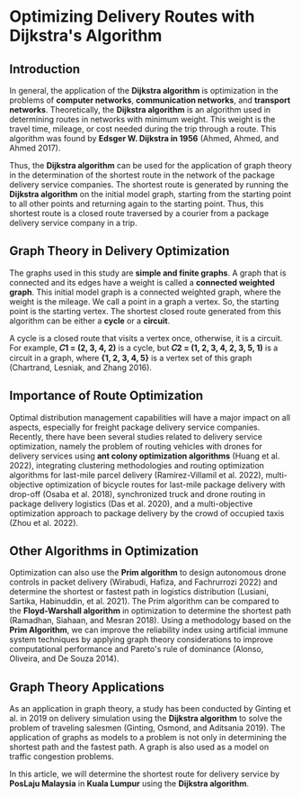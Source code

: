 # Optimizing Delivery Routes with Dijkstra's Algorithm

## Introduction

In general, the application of the **Dijkstra algorithm** is optimization in the problems of **computer networks**, **communication networks**, and **transport networks**. Theoretically, the **Dijkstra algorithm** is an algorithm used in determining routes in networks with minimum weight. This weight is the travel time, mileage, or cost needed during the trip through a route. This algorithm was found by **Edsger W. Dijkstra in 1956** (Ahmed, Ahmed, and Ahmed 2017). 

Thus, the **Dijkstra algorithm** can be used for the application of graph theory in the determination of the shortest route in the network of the package delivery service companies. The shortest route is generated by running the **Dijkstra algorithm** on the initial model graph, starting from the starting point to all other points and returning again to the starting point. Thus, this shortest route is a closed route traversed by a courier from a package delivery service company in a trip. 

## Graph Theory in Delivery Optimization

The graphs used in this study are **simple and finite graphs**. A graph that is connected and its edges have a weight is called a **connected weighted graph**. This initial model graph is a connected weighted graph, where the weight is the mileage. We call a point in a graph a vertex. So, the starting point is the starting vertex. The shortest closed route generated from this algorithm can be either a **cycle** or a **circuit**. 

A cycle is a closed route that visits a vertex once, otherwise, it is a circuit. For example, **𝐶1 = (2, 3, 4, 2)** is a cycle, but **𝐶2 = (1, 2, 3, 4, 2, 3, 5, 1)** is a circuit in a graph, where **{1, 2, 3, 4, 5}** is a vertex set of this graph (Chartrand, Lesniak, and Zhang 2016).

## Importance of Route Optimization

Optimal distribution management capabilities will have a major impact on all aspects, especially for freight package delivery service companies. Recently, there have been several studies related to delivery service optimization, namely the problem of routing vehicles with drones for delivery services using **ant colony optimization algorithms** (Huang et al. 2022), integrating clustering methodologies and routing optimization algorithms for last-mile parcel delivery (Ramírez-Villamil et al. 2022), multi-objective optimization of bicycle routes for last-mile package delivery with drop-off (Osaba et al. 2018), synchronized truck and drone routing in package delivery logistics (Das et al. 2020), and a multi-objective optimization approach to package delivery by the crowd of occupied taxis (Zhou et al. 2022).

## Other Algorithms in Optimization

Optimization can also use the **Prim algorithm** to design autonomous drone controls in packet delivery (Wirabudi, Hafiza, and Fachrurrozi 2022) and determine the shortest or fastest path in logistics distribution (Lusiani, Sartika, Habinuddin, et al. 2021). The Prim algorithm can be compared to the **Floyd-Warshall algorithm** in optimization to determine the shortest path (Ramadhan, Siahaan, and Mesran 2018). Using a methodology based on the **Prim Algorithm**, we can improve the reliability index using artificial immune system techniques by applying graph theory considerations to improve computational performance and Pareto's rule of dominance (Alonso, Oliveira, and De Souza 2014).

## Graph Theory Applications

As an application in graph theory, a study has been conducted by Ginting et al. in 2019 on delivery simulation using the **Dijkstra algorithm** to solve the problem of traveling salesmen (Ginting, Osmond, and Aditsania 2019). The application of graphs as models to a problem is not only in determining the shortest path and the fastest path. A graph is also used as a model on traffic congestion problems. 

In this article, we will determine the shortest route for delivery service by **PosLaju Malaysia** in **Kuala Lumpur** using the **Dijkstra algorithm**.
